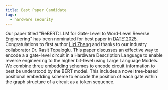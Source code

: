 ```yaml
---
title: Best Paper Candidate
tags: 
  - hardware security
---
```


Our paper titled "ReBERT: LLM for Gate-Level to Word-Level Reverse Engineering" has been nominated for best paper in [DATE'2025](https://www.date-conference.com/). Congratulations to first author [Lizi Zhang](https://wiscad.github.io/wiscad/members/lizi-zhang.html) and thanks to our industry collaborator Dr. Rasit Topaloglu. This paper discusses an effective way to encode a a gate-level circuit in a Hardware Description Language to enable reverse engineering to the higher bit-level using Large Language Models. We combine three embedding schemes to encode circuit information to best be understood by the BERT model. This includes a novel tree-based positional embedding scheme to encode the position of each gate within the graph structure of a circuit as a token sequence.

